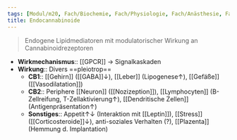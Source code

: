```yaml
---
tags: [Modul/m20, Fach/Biochemie, Fach/Physiologie, Fach/Anästhesie, Fach/Neurologie]
title: Endocannabinoide
---
```

> Endogene Lipidmediatoren mit modulatorischer Wirkung an Cannabinoidrezeptoren
- **Wirkmechanismus**:: [[GPCR]] → Signalkaskaden
- **Wirkung**:: Divers ==pleiotrop==
	- **CB1**:: [[Gehirn]] ([[GABA]]↓), [[Leber]] (Lipogenese↑), [[Gefäße]] ([[Vasodilatation]])
	- **CB2**:: Periphere [[Neuron]] ([[Nozizeption]]), [[Lymphocyten]] (B-Zellreifung, T-Zellaktivierung↑), [[Dendritische Zellen]] (Antigenpräsentation↑)
	- **Sonstiges**:: Appetit↑↓ (Interaktion mit [[Leptin]]), [[Stress]] ([[Corticosteroide]]↓), anti-soziales Verhalten (?), [[Plazenta]] (Hemmung d. Implantation)